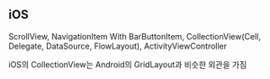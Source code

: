 ## iOS
   
ScrollView, NavigationItem With BarButtonItem, CollectionView(Cell, Delegate, DataSource, FlowLayout), ActivityViewController   
   
iOS의 CollectionView는 Android의 GridLayout과 비슷한 외관을 가짐
